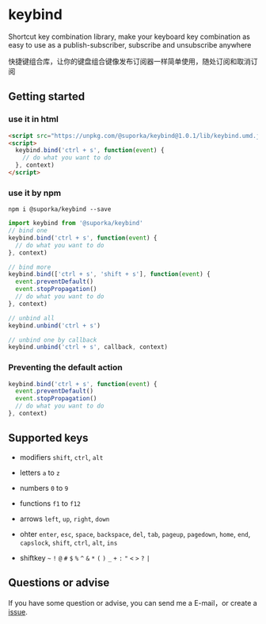 # keybind

Shortcut key combination library, make your keyboard key combination as easy to use as a publish-subscriber, subscribe and unsubscribe anywhere

快捷键组合库，让你的键盘组合键像发布订阅器一样简单使用，随处订阅和取消订阅

## Getting started

### use it in html

```html
<script src="https://unpkg.com/@suporka/keybind@1.0.1/lib/keybind.umd.js"></script> 
<script>
  keybind.bind('ctrl + s', function(event) {
    // do what you want to do
  }, context)
</script>
```
### use it by npm 

```
npm i @suporka/keybind --save
```

```ts
import keybind from '@suporka/keybind'
// bind one
keybind.bind('ctrl + s', function(event) {
  // do what you want to do
}, context)

// bind more
keybind.bind(['ctrl + s', 'shift + s'], function(event) {
  event.preventDefault()
  event.stopPropagation()
  // do what you want to do
}, context)

// unbind all
keybind.unbind('ctrl + s')

// unbind one by callback
keybind.unbind('ctrl + s', callback, context)
```
### Preventing the default action

```ts
keybind.bind('ctrl + s', function(event) {
  event.preventDefault()
  event.stopPropagation()
  // do what you want to do
}, context)
```


## Supported keys

- modifiers `shift`, `ctrl`, `alt`

- letters `a` to `z`

- numbers `0` to `9`

- functions `f1` to `f12`

- arrows `left`, `up`, `right`, `down`

- ohter `enter`, `esc`, `space`, `backspace`, `del`, `tab`, `pageup`, `pagedown`, `home`, `end`, `capslock`, `shift`, `ctrl`, `alt`, `ins`
- shiftkey `~` `!` `@` `#` `$` `%` `^` `&` `*` `(` `)` `_` `+` `:` `"` `<` `>` `?` `|`

## Questions or advise

If you have some question or advise, you can send me a E-mail，or create a [issue](https://github.com/zxpsuper/keybind/issues/new).